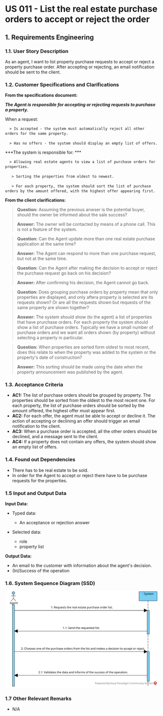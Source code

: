 # US 011 - List the real estate purchase orders to accept or reject the order
## 1. Requirements Engineering

### 1.1. User Story Description

As an agent, I want to list property purchase requests to accept or reject a property purchase order. After accepting or rejecting, an email notification should be sent to the client.


### 1.2. Customer Specifications and Clarifications 


**From the specifications document:**

 ***The Agent is responsible for accepting or rejecting requests to purchase a property.***

When a request:

      > Is accepted - the system must automatically reject all other orders for the same property.

      > Has no offers - the system should display an empty list of offers.


 ***The system is responsible for: ***
     
      > Allowing real estate agents to view a list of purchase orders for properties.

       > Sorting the properties from oldest to newest.

       > For each property, the system should sort the list of purchase orders by the amount offered, with the highest offer appearing first.


**From the client clarifications:**

> **Question:** Assuming the previous anwser is the potential buyer, should the owner be informed about the sale success?
>  
> **Answer:** The owner will be contacted by means of a phone call. This is not a feature of the system.

> **Question:** Can the Agent update more than one real estate purchase application at the same time?
>  
> **Answer:** The Agent can respond to more than one purchase request, but not at the same time.

> **Question:** Can the Agent after making the decision to accept or reject the purchase request go back on his decision?
>  
> **Answer:** After confirming his decision, the Agent cannot go back.

> **Question:** Does grouping purchase orders by property mean that only properties are displayed, and only aftera property is selected are its requests shown? Or are all the requests shown but requests of the same property are shown together?
>  
> **Answer:** The system should show (to the agent) a list of properties that have prurchase orders. For each property the system should show a list of purchase orders. Typically we have a small number of purchase orders and we want all orders shown (by property) without selecting a property in particular.

> **Question:** When properties are sorted form oldest to most recent, does this relate to when the property was added to the system or the property's date of construction?
>  
> **Answer:** This sorting should be made using the date when the property announcement was published by the agent.

### 1.3. Acceptance Criteria


* **AC1:** The list of purchase orders should be grouped by property. The properties should be sorted from the oldest to the most recent one. For each property, the list of purchase orders should be sorted by the amount offered, the highest offer must appear first. 
* **AC2:** For each offer, the agent must be able to accept or decline it. The action of accepting or declining an offer should trigger an email notification to the client.
* **AC3:** When a purchase order is accepted, all the other orders should be declined, and a message sent to the client.
* **AC4:** If a property does not contain any offers, the system should show an empty list of offers.


### 1.4. Found out Dependencies


* There has to be real estate to be sold.
* In order for the Agent to accept or reject there have to be purchase requests for the properties.


### 1.5 Input and Output Data


**Input Data:**

* Typed data:
	* An acceptance or rejection answer 
	
* Selected data:
	* role
	* property list


**Output Data:**

* An email to the customer with information about the agent's decision.
* (In)Success of the operation

### 1.6. System Sequence Diagram (SSD)

![System Sequence Diagram](svg/US11_SSD.svg)

### 1.7 Other Relevant Remarks

* N/A